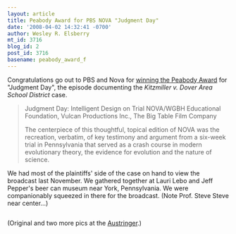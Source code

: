 ```yaml
---
layout: article
title: Peabody Award for PBS NOVA "Judgment Day"
date: '2008-04-02 14:32:41 -0700'
author: Wesley R. Elsberry
mt_id: 3716
blog_id: 2
post_id: 3716
basename: peabody_award_f
---
```

Congratulations go out to PBS and Nova for [winning the Peabody Award](http://128.192.29.189/news/pressrelease.asp?ID=151) for "Judgment Day", the episode documenting the _Kitzmiller v. Dover Area School District_ case.

> Judgment Day: Intelligent Design on Trial NOVA/WGBH Educational Foundation, Vulcan Productions Inc., The Big Table Film Company
> 
> The centerpiece of this thoughtful, topical edition of NOVA was the recreation, verbatim, of key testimony and argument from a six-week trial in Pennsylvania that served as a crash course in modern evolutionary theory, the evidence for evolution and the nature of science.

We had most of the plaintiffs' side of the case on hand to view the broadcast last November. We gathered together at Lauri Lebo and Jeff Pepper's beer can museum near York, Pennsylvania. We were companionably squeezed in there for the broadcast. (Note Prof. Steve Steve near center...)

<img src="http://austringer.net/wp/wp-content/photos/wre_2683_ws.jpg" alt="" />

(Original and two more pics at the [Austringer](http://austringer.net/wp/index.php/2008/04/02/peabody-award-for-pbs-nova-judgment-day/).)
